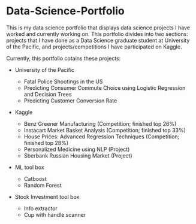 # Data-Science-Portfolio

This is my data science portfolio that displays data science projects I have worked and currently working on. This portfolio divides into two sections: projects that I have done as a Data Science graduate student at University of the Pacific, and projects/competitions I have participated on Kaggle.

Currently, this portfolio cotains these projects:

* University of the Pacific
  - Fatal Police Shootings in the US
  - Predicting Consumer Commute Choice using Logistic Regression and Decision Trees
  - Predicting Customer Conversion Rate

* Kaggle
  - Benz Greener Manufacturing (Competition; finished top 26%)
  - Instacart Market Basket Analysis (Competition; finished top 33%)
  - House Prices: Advanced Regression Techniques (Competition; finished top 28%)
  - Personalized Medicine using NLP (Project)
  - Sberbank Russian Housing Market (Project)

* ML tool box
  - Catboost
  - Random Forest
  
* Stock Investment tool box
  - Info extractor
  - Cup with handle scanner
